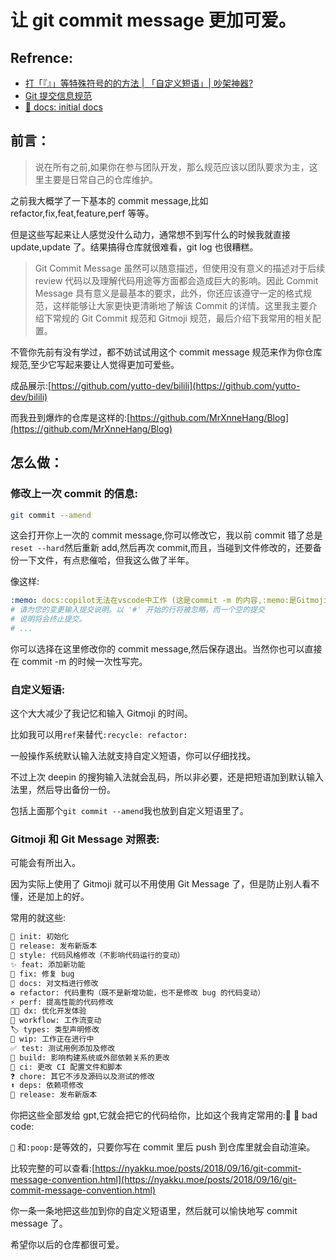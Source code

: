 # 让 git commit message 更加可爱。

## Refrence:

- [打「『』」等特殊符号的的方法 | 「自定义短语」| 吵架神器?](https://xnnehang.top/blog/89)<br>
- [Git 提交信息规范](https://nyakku.moe/posts/2018/09/16/git-commit-message-convention.html)<br>
- [📝 docs: initial docs](https://github.com/yutto-dev/yutto/pull/86)<br>

## 前言：

> 说在所有之前,如果你在参与团队开发，那么规范应该以团队要求为主，这里主要是日常自己的仓库维护。

之前我大概学了一下基本的 commit message,比如 refactor,fix,feat,feature,perf 等等。<br>

但是这些写起来让人感觉没什么动力，通常想不到写什么的时候我就直接 update,update 了。结果搞得仓库就很难看，git log 也很糟糕。

> Git Commit Message 虽然可以随意描述，但使用没有意义的描述对于后续 review 代码以及理解代码用途等方面都会造成巨大的影响。因此 Commit Message 具有意义是最基本的要求，此外，你还应该遵守一定的格式规范，这样能够让大家更快更清晰地了解该 Commit 的详情。这里我主要介绍下常规的 Git Commit 规范和 Gitmoji 规范，最后介绍下我常用的相关配置。

不管你先前有没有学过，都不妨试试用这个 commit message 规范来作为你仓库规范,至少它写起来要让人觉得更加可爱些。<br>

成品展示:[https://github.com/yutto-dev/bilili](https://github.com/yutto-dev/bilili)<br>

而我丑到爆炸的仓库是这样的:[https://github.com/MrXnneHang/Blog](https://github.com/MrXnneHang/Blog)<br>

## 怎么做：

### 修改上一次 commit 的信息:

```bash
git commit --amend
```

这会打开你上一次的 commit message,你可以修改它，我以前 commit 错了总是`reset --hard`然后重新 add,然后再次 commit,而且，当碰到文件修改的，还要备份一下文件，有点悲催哈，但我这么做了半年。<br>

像这样:<br>

```yaml
:memo: docs:copilot无法在vscode中工作 (这是commit -m 的内容,:memo:是Gitmoji,push后会自动渲染)
# 请为您的变更输入提交说明。以 '#' 开始的行将被忽略，而一个空的提交
# 说明将会终止提交。
# ...
```

你可以选择在这里修改你的 commit message,然后保存退出。当然你也可以直接在 commit -m 的时候一次性写完。<br>

### 自定义短语:

这个大大减少了我记忆和输入 Gitmoji 的时间。<br>

比如我可以用`ref`来替代`:recycle: refactor:`<br>

一般操作系统默认输入法就支持自定义短语，你可以仔细找找。<br>

不过上次 deepin 的搜狗输入法就会乱码，所以非必要，还是把短语加到默认输入法里，然后导出备份一份。<br>

包括上面那个`git commit --amend`我也放到自定义短语里了。<br>

### Gitmoji 和 Git Message 对照表:

可能会有所出入。<br>

因为实际上使用了 Gitmoji 就可以不用使用 Git Message 了，但是防止别人看不懂，还是加上的好。<br>

常用的就这些:<br>

```markdown
🎉 init: 初始化
🚀 release: 发布新版本
🎨 style: 代码风格修改（不影响代码运行的变动）
✨ feat: 添加新功能
🐛 fix: 修复 bug
📝 docs: 对文档进行修改
♻️ refactor: 代码重构（既不是新增功能，也不是修改 bug 的代码变动）
⚡ perf: 提高性能的代码修改
🧑‍💻 dx: 优化开发体验
🔨 workflow: 工作流变动
🏷️ types: 类型声明修改
🚧 wip: 工作正在进行中
✅ test: 测试用例添加及修改
🔨 build: 影响构建系统或外部依赖关系的更改
👷 ci: 更改 CI 配置文件和脚本
❓ chore: 其它不涉及源码以及测试的修改
⬆️ deps: 依赖项修改
🔖 release: 发布新版本
```

你把这些全部发给 gpt,它就会把它的代码给你，比如这个我肯定常用的:💩 :poop: bad code: <br>

`💩` 和`:poop:`是等效的，只要你写在 commit 里后 push 到仓库里就会自动渲染。<br>

比较完整的可以查看:[https://nyakku.moe/posts/2018/09/16/git-commit-message-convention.html](https://nyakku.moe/posts/2018/09/16/git-commit-message-convention.html)

你一条一条地把这些加到你的自定义短语里，然后就可以愉快地写 commit message 了。<br>

希望你以后的仓库都很可爱。<br>
